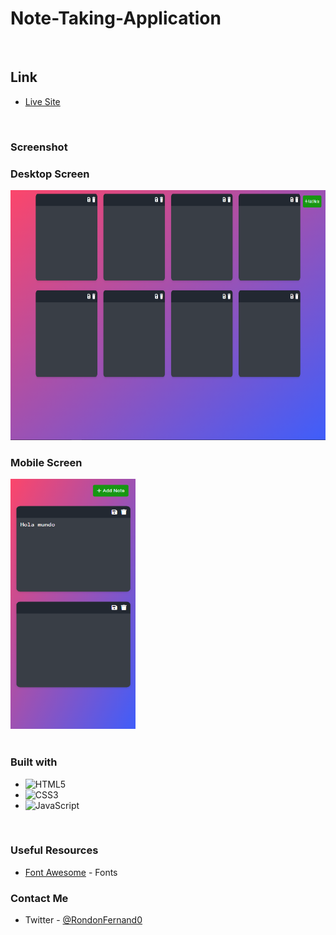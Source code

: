 # Note-Taking-Application

<br>

## Link

- [Live Site](https://linen220-note-taking-app.netlify.app/)

<br>

### Screenshot

<div align="left">
<h3>Desktop Screen</h3>
<img src="./img/screenshot_1.png" width="600" height="400"/>
<h3>Mobile Screen</h3>
<img src="./img/screenshot_2.png" width="200" height="400"/>
</div>

<br>

### Built with

- ![HTML5](https://img.shields.io/badge/html5-%23E34F26.svg?style=for-the-badge&logo=html5&logoColor=white)   
- ![CSS3](https://img.shields.io/badge/css3-%231572B6.svg?style=for-the-badge&logo=css3&logoColor=white)
- ![JavaScript](https://img.shields.io/badge/Javascript-F7DF1E.svg?style=for-the-badge&logo=javascript&logoColor=black)&nbsp;

<br>

### Useful Resources

- [Font Awesome](https://fontawesome.com/) - Fonts

### Contact Me

- Twitter - [@RondonFernand0](https://twitter.com/RondonFernand0)

<br>